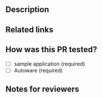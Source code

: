 ## Description

## Related links

## How was this PR tested?

- [ ] sample application (required)
- [ ] Autoware (required)

## Notes for reviewers
